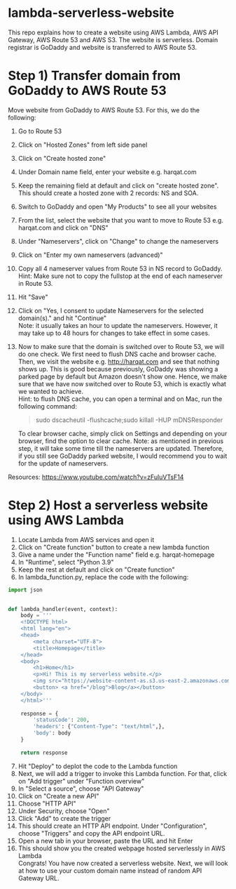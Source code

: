 # lambda-serverless-website
This repo explains how to create a website using AWS Lambda, AWS API Gateway, AWS Route 53 and AWS S3. The website is serverless. Domain registrar is GoDaddy and website is transferred to AWS Route 53.

# Step 1) Transfer domain from GoDaddy to AWS Route 53
Move website from GoDaddy to AWS Route 53. For this, we do the following:  
1. Go to Route 53
2. Click on "Hosted Zones" from left side panel
3. Click on "Create hosted zone"
4. Under Domain name field, enter your website e.g. harqat.com
5. Keep the remaining field at default and click on "create hosted zone". This should create a hosted zone with 2 records: NS and SOA.
6. Switch to GoDaddy and open "My Products" to see all your websites
7. From the list, select the website that you want to move to Route 53 e.g. harqat.com and click on "DNS"
8. Under "Nameservers", click on "Change" to change the nameservers
9. Click on "Enter my own nameservers (advanced)"
10. Copy all 4 nameserver values from Route 53 in NS record to GoDaddy. Hint: Make sure not to copy the fullstop at the end of each nameserver in Route 53.
11. Hit "Save"
12. Click on "Yes, I consent to update Nameservers for the selected domain(s)." and hit "Continue"  
    Note: it usually takes an hour to update the nameservers. However, it may take up to 48 hours for changes to take effect in some cases.
13. Now to make sure that the domain is switched over to Route 53, we will do one check. We first need to flush DNS cache and browser cache. Then,
we visit the website e.g. http://harqat.com and see that nothing shows up. This is good because previously, GoDaddy was showing a parked page by default 
but Amazon doesn't show one. Hence, we make sure that we have now switched over to Route 53, which is exactly what we wanted to achieve.  
Hint: to flush DNS cache, you can open a terminal and on Mac, run the following command:
    > sudo dscacheutil -flushcache;sudo killall -HUP mDNSResponder  

    To clear browser cache, simply click on Settings and depending on your browser, find the option to clear cache.
    Note: as mentioned in previous step, it will take some time till the nameservers are updated. Therefore, if you still see GoDaddy parked website, I 
    would recommend you to wait for the update of nameservers.
    
Resources: https://www.youtube.com/watch?v=zFuluVTsF14

# Step 2) Host a serverless website using AWS Lambda
1. Locate Lambda from AWS services and open it
2. Click on "Create function" button to create a new lambda function
3. Give a name under the "Function name" field e.g. harqat-homepage
4. In "Runtime", select "Python 3.9"
5. Keep the rest at default and click on "Create function"
6. In lambda_function.py, replace the code with the following:
``` python
import json

    
def lambda_handler(event, context):
    body = '''
    <!DOCTYPE html>
    <html lang="en">
    <head>
        <meta charset="UTF-8">
        <title>Homepage</title>
    </head>
    <body>
        <h1>Home</h1>
        <p>Hi! This is my serverless website.</p>
        <img src="https://website-content-as.s3.us-east-2.amazonaws.com/publicprefix/abdullahshafin_400x400.jpeg" width="500" />
        <button> <a href="/blog">Blog</a></button>
    </body>
    </html>'''
    
    response = {
        'statusCode': 200,
        'headers': {"Content-Type": "text/html",},
        'body': body
    }
    
    return response
```
7. Hit "Deploy" to deplot the code to the Lambda function
8. Next, we will add a trigger to invoke this Lambda function. For that, click on "Add trigger" under "Function overview"
9. In "Select a source", choose "API Gateway"
10. Click on "Create a new API"
11. Choose "HTTP API"
12. Under Security, choose "Open"
13. Click "Add" to create the trigger
14. This should create an HTTP API endpoint. Under "Configuration", choose "Triggers" and copy the API endpoint URL.
15. Open a new tab in your browser, paste the URL and hit Enter
16. This should show you the created webpage hosted serverlessly in AWS Lambda  
Congrats! You have now created a serverless website. Next, we will look at how to use your custom domain name instead of random API Gateway URL. 
